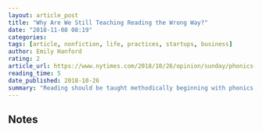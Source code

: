 ```yaml
---
layout: article_post
title: "Why Are We Still Teaching Reading the Wrong Way?"
date: "2018-11-08 08:19"
categories:
tags: [article, nonfiction, life, practices, startups, business]
author: Emily Hanford
rating: 2
article_url: https://www.nytimes.com/2018/10/26/opinion/sunday/phonics-teaching-reading-wrong-way.html
reading_time: 5
date_published: 2018-10-26
summary: "Reading should be taught methodically beginning with phonics, not by putting books in front of kids and telling them to read."
---
```


## Notes
